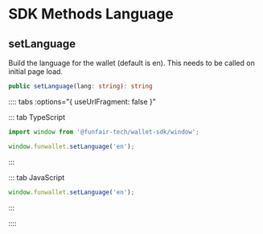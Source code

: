 # SDK Methods Language

## setLanguage

Build the language for the wallet (default is en). This needs to be called on initial page load.

```ts
public setLanguage(lang: string): string
```

:::: tabs :options="{ useUrlFragment: false }"

::: tab TypeScript

```ts
import window from '@funfair-tech/wallet-sdk/window';

window.funwallet.setLanguage('en');
```

:::

::: tab JavaScript

```js
window.funwallet.setLanguage('en');
```

:::

::::
